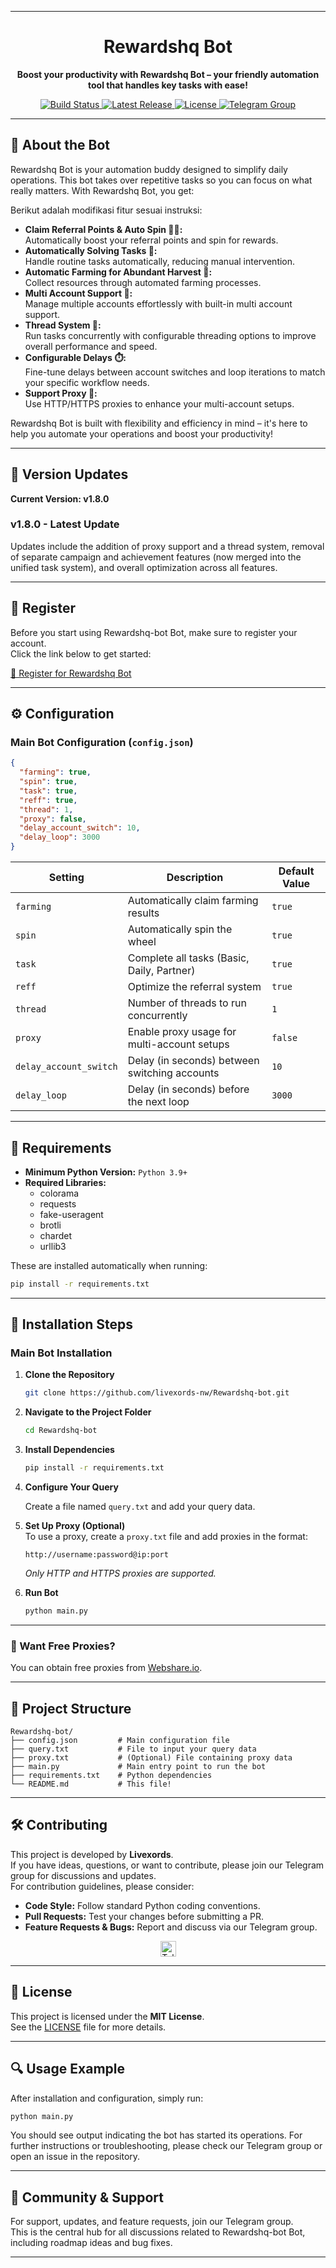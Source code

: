 
---
<h1 align="center">Rewardshq Bot</h1>

<p align="center">
<strong>Boost your productivity with Rewardshq Bot – your friendly automation tool that handles key tasks with ease!</strong>
</p>

<p align="center">
<a href="https://github.com/livexords-nw/Rewardshq-bot-bot/actions">
<img src="https://img.shields.io/github/actions/workflow/status/livexords-nw/Rewardshq-bot/ci.yml?branch=main" alt="Build Status" />
</a>
<a href="https://github.com/livexords-nw/Rewardshq-bot-bot/releases">
<img src="https://img.shields.io/github/v/release/livexords-nw/Rewardshq-bot" alt="Latest Release" />
</a>
<a href="https://github.com/livexords-nw/Rewardshq-bot-bot/blob/main/LICENSE">
<img src="https://img.shields.io/github/license/livexords-nw/Rewardshq-bot" alt="License" />
</a>
<a href="https://t.me/livexordsscript">
<img src="https://img.shields.io/badge/Telegram-Join%20Group-2CA5E0?logo=telegram&style=flat" alt="Telegram Group" />
</a>
</p>

---

## 🚀 About the Bot

Rewardshq Bot is your automation buddy designed to simplify daily operations. This bot takes over repetitive tasks so you can focus on what really matters. With Rewardshq Bot, you get:

Berikut adalah modifikasi fitur sesuai instruksi:

- **Claim Referral Points & Auto Spin 🚀🎰:**  
  Automatically boost your referral points and spin for rewards.
- **Automatically Solving Tasks 🤖:**  
  Handle routine tasks automatically, reducing manual intervention.
- **Automatic Farming for Abundant Harvest 🌾:**  
  Collect resources through automated farming processes.
- **Multi Account Support 👥:**  
  Manage multiple accounts effortlessly with built-in multi account support.
- **Thread System 🧵:**  
  Run tasks concurrently with configurable threading options to improve overall performance and speed.
- **Configurable Delays ⏱️:**  
  Fine-tune delays between account switches and loop iterations to match your specific workflow needs.
- **Support Proxy 🔌:**  
  Use HTTP/HTTPS proxies to enhance your multi-account setups.

Rewardshq Bot is built with flexibility and efficiency in mind – it's here to help you automate your operations and boost your productivity!

---

## 🌟 Version Updates

**Current Version: v1.8.0**

### v1.8.0 - Latest Update

Updates include the addition of proxy support and a thread system, removal of separate campaign and achievement features (now merged into the unified task system), and overall optimization across all features.

---

## 📝 Register

Before you start using Rewardshq-bot Bot, make sure to register your account.  
Click the link below to get started:

[🔗 Register for Rewardshq Bot](https://t.me/RewardsHQ_bot/RewardsHQ?startapp=5438209644)

---

## ⚙️ Configuration

### Main Bot Configuration (`config.json`)

```json
{
  "farming": true,
  "spin": true,
  "task": true,
  "reff": true,
  "thread": 1,
  "proxy": false,
  "delay_account_switch": 10,
  "delay_loop": 3000
}
```

| **Setting**            | **Description**                               | **Default Value** |
| ---------------------- | --------------------------------------------- | ----------------- |
| `farming`              | Automatically claim farming results           | `true`            |
| `spin`                 | Automatically spin the wheel                  | `true`            |
| `task`                 | Complete all tasks (Basic, Daily, Partner)    | `true`            |
| `reff`                 | Optimize the referral system                  | `true`            |
| `thread`               | Number of threads to run concurrently         | `1`               |
| `proxy`                | Enable proxy usage for multi-account setups   | `false`           |
| `delay_account_switch` | Delay (in seconds) between switching accounts | `10`              |
| `delay_loop`           | Delay (in seconds) before the next loop       | `3000`            |

---

## 📅 Requirements

- **Minimum Python Version:** `Python 3.9+`
- **Required Libraries:**
  - colorama
  - requests
  - fake-useragent
  - brotli
  - chardet
  - urllib3

These are installed automatically when running:

```bash
pip install -r requirements.txt
```

---

## 📅 Installation Steps

### Main Bot Installation

1. **Clone the Repository**

   ```bash
   git clone https://github.com/livexords-nw/Rewardshq-bot.git
   ```

2. **Navigate to the Project Folder**

   ```bash
   cd Rewardshq-bot
   ```

3. **Install Dependencies**

   ```bash
   pip install -r requirements.txt
   ```

4. **Configure Your Query**

   Create a file named `query.txt` and add your query data.

5. **Set Up Proxy (Optional)**  
   To use a proxy, create a `proxy.txt` file and add proxies in the format:

   ```
   http://username:password@ip:port
   ```

   _Only HTTP and HTTPS proxies are supported._

6. **Run Bot**

   ```bash
   python main.py
   ```

---

### 🔹 Want Free Proxies?

You can obtain free proxies from [Webshare.io](https://www.webshare.io/).

---

## 📂 Project Structure

```
Rewardshq-bot/
├── config.json         # Main configuration file
├── query.txt           # File to input your query data
├── proxy.txt           # (Optional) File containing proxy data
├── main.py             # Main entry point to run the bot
├── requirements.txt    # Python dependencies
└── README.md           # This file!
```

---

## 🛠️ Contributing

This project is developed by **Livexords**.  
If you have ideas, questions, or want to contribute, please join our Telegram group for discussions and updates.  
For contribution guidelines, please consider:

- **Code Style:** Follow standard Python coding conventions.
- **Pull Requests:** Test your changes before submitting a PR.
- **Feature Requests & Bugs:** Report and discuss via our Telegram group.

<div align="center">
  <a href="https://t.me/livexordsscript" target="_blank">
    <img src="https://img.shields.io/badge/Join-Telegram%20Group-2CA5E0?logo=telegram&style=for-the-badge" height="25" alt="Telegram Group" />
  </a>
</div>

---

## 📖 License

This project is licensed under the **MIT License**.  
See the [LICENSE](LICENSE) file for more details.

---

## 🔍 Usage Example

After installation and configuration, simply run:

```bash
python main.py
```

You should see output indicating the bot has started its operations. For further instructions or troubleshooting, please check our Telegram group or open an issue in the repository.

---

## 📣 Community & Support

For support, updates, and feature requests, join our Telegram group.  
This is the central hub for all discussions related to Rewardshq-bot Bot, including roadmap ideas and bug fixes.

---
